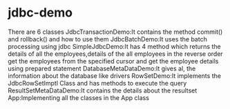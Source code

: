 # jdbc-demo
There are 6 classes
JdbcTransactionDemo:It contains the method commit() and rollback() and how to use them
JdbcBatchDemo:It uses the batch processing using jdbc
SimpleJdbcDemo:It has 4 method which returns the details of all the employees,details of the all employees in the reverse order
                get the employees from the specified cursor and get the employee details using prepared statement
DatabaseMetaDataDemo:It gives al, the information about the database like drivers
RowSetDemo:It implements the JdbcRowSetImptl Class and has methods to execute the query
ResultSetMetaDataDemo:It contains the details about the resultset
App:Implementing all the classes in the App class
